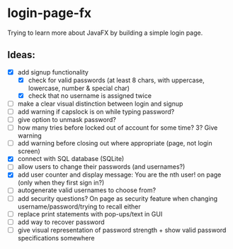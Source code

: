 # login-page-fx

Trying to learn more about JavaFX by building a simple login page.

## Ideas:

- [X] add signup functionality
    - [X] check for valid passwords (at least 8 chars, with uppercase, lowercase, number & special char)
    - [X] check that no username is assigned twice
- [ ] make a clear visual distinction between login and signup
- [ ] add warning if capslock is on while typing password?
- [ ] give option to unmask password?
- [ ] how many tries before locked out of account for some time? 3? Give warning
- [ ] add warning before closing out where appropriate (page, not login screen)
- [X] connect with SQL database (SQLite)
- [ ] allow users to change their passwords (and usernames?)
- [X] add user counter and display message: You are the nth user! on page (only when they first sign in?)
- [ ] autogenerate valid usernames to choose from?
- [ ] add security questions? On page as security feature when changing username/password/trying to recall either
- [ ] replace print statements with pop-ups/text in GUI
- [ ] add way to recover password
- [ ] give visual representation of password strength + show valid password specifications somewhere
